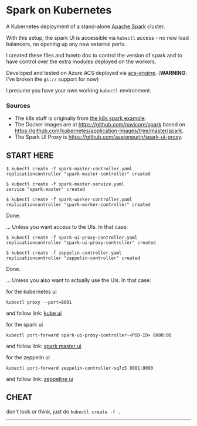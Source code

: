 # Spark on Kubernetes

A Kubernetes deployment of a stand-alone [Apache Spark](http://spark.apache.org/) cluster. 

With this setup, the spark UI is accessible via `kubectl` access - no new load balancers, no opening up any new external ports.

I created these files and howto doc to control the version of spark and to have control over the extra modules deployed on the workers.

Developed and tested on Azure ACS deployed via [acs-engine](https://github.com/Azure/acs-engine). (**WARNING**: I've broken the `gs://` support for now)

I presume you have your own working `kubectl` environment.

### Sources

* The k8s stuff is originally from [the k8s spark example](https://github.com/kubernetes/kubernetes/tree/master/examples/spark).
* The Docker images are at https://github.com/navicore/spark based on https://github.com/kubernetes/application-images/tree/master/spark.
* The Spark UI Proxy is https://github.com/aseigneurin/spark-ui-proxy.

## START HERE

```console
$ kubectl create -f spark-master-controller.yaml
replicationcontroller "spark-master-controller" created
```

```console
$ kubectl create -f spark-master-service.yaml
service "spark-master" created
```

```console
$ kubectl create -f spark-worker-controller.yaml
replicationcontroller "spark-worker-controller" created
```

Done.

... Unless you want access to the UIs.  In that case:

```console
$ kubectl create -f spark-ui-proxy-controller.yaml
replicationcontroller "spark-ui-proxy-controller" created
```

```console
$ kubectl create -f zeppelin-controller.yaml
replicationcontroller "zeppelin-controller" created
```

Done.

... Unless you also want to actually use the UIs.  In that case:

for the kubernetes ui

```console
kubectl proxy --port=8001
```
and follow link: [kube ui](http://localhost:8001/api/v1/proxy/namespaces/kube-system/services/kubernetes-dashboard/#/service?namespace=default)

for the spark ui

```console
kubectl port-forward spark-ui-proxy-controller-<POD-ID> 8080:80
```
and follow link: [spark master ui](http://localhost:8080/proxy:spark-master:8080)

for the zeppelin ui
```console
kubectl port-forward zeppelin-controller-sq7z5 8081:8080
```
and follow link: [zeppeline ui](http://localhost:8081)

## CHEAT

don't look or think, just do `kubectl create -f .`

-------

